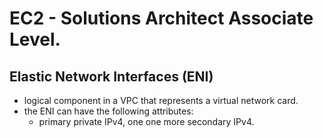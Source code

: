 # EC2 - Solutions Architect Associate Level.

## Elastic Network Interfaces (ENI)
- logical component in a VPC that represents a virtual network card.
- the ENI can have the following attributes:
  - primary private IPv4, one one more secondary IPv4.